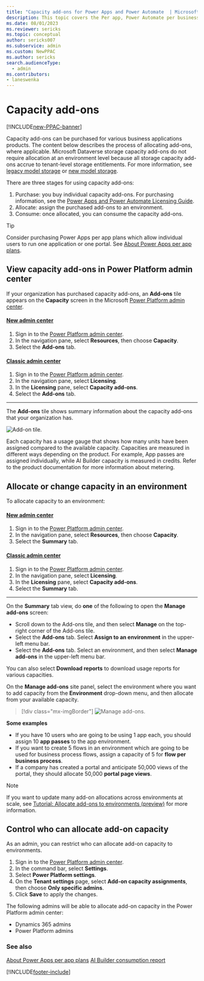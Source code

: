 ```yaml
---
title: "Capacity add-ons for Power Apps and Power Automate  | MicrosoftDocs"
description: This topic covers the Per app, Power Automate per business process, AI builder, Portal logins, and Portal views. 
ms.date: 08/01/2023
ms.reviewer: sericks
ms.topic: conceptual
author: sericks007
ms.subservice: admin
ms.custom: NewPPAC
ms.author: sericks
search.audienceType: 
  - admin
ms.contributors:
- laneswenka
---
```

# Capacity add-ons

[!INCLUDE[new-PPAC-banner](~/includes/new-PPAC-banner.md)]

Capacity add-ons can be purchased for various business applications products.  The content below describes the process of allocating add-ons, where applicable.  Microsoft Dataverse storage capacity add-ons do not require allocation at an environment level because all storage capacity add-ons accrue to tenant-level storage entitlements.  For more information, see [legacy model storage](legacy-capacity-storage.md) or [new model storage](capacity-storage.md).

There are three stages for using capacity add-ons:

1. Purchase: you buy individual capacity add-ons. For purchasing information, see the [Power Apps and Power Automate Licensing Guide](https://go.microsoft.com/fwlink/?linkid=2085130).
2. Allocate: assign the purchased add-ons to an environment.
3. Consume: once allocated, you can consume the capacity add-ons.

> [!TIP]
> Consider purchasing Power Apps per app plans which allow individual users to run one application or one portal. See [About Power Apps per app plans](about-powerapps-perapp.md).

## View capacity add-ons in Power Platform admin center

If your organization has purchased capacity add-ons, an **Add-ons** tile appears on the **Capacity** screen in the Microsoft [Power Platform admin center](https://admin.powerplatform.microsoft.com/). 

#### [New admin center](#tab/new)
1. Sign in to the [Power Platform admin center](https://admin.powerplatform.microsoft.com/).
1. In the navigation pane, select **Resources**, then choose **Capacity**.
1. Select the **Add-ons** tab.

#### [Classic admin center](#tab/classic)
1. Sign in to the [Power Platform admin center](https://admin.powerplatform.microsoft.com/).
1. In the navigation pane, select **Licensing**.
1. In the **Licensing** pane, select **Capacity add-ons**.
1. Select the **Add-ons** tab. 
---

The **Add-ons** tile shows summary information about the capacity add-ons that your organization has.

![Add-on tile.](media/add-on-tile2.png "Add-on tile")

Each capacity has a usage gauge that shows how many units have been assigned compared to the available capacity. Capacities are measured in different ways depending on the product. For example, App passes are assigned individually, while AI Builder capacity is measured in credits. Refer to the product documentation for more information about metering.

## Allocate or change capacity in an environment

To allocate capacity to an environment:

#### [New admin center](#tab/new)
1. Sign in to the [Power Platform admin center](https://admin.powerplatform.microsoft.com/).
1. In the navigation pane, select **Resources**, then choose **Capacity**.
1. Select the **Summary** tab.

#### [Classic admin center](#tab/classic)
1. Sign in to the [Power Platform admin center](https://admin.powerplatform.microsoft.com/).
1. In the navigation pane, select **Licensing**.
1. In the **Licensing** pane, select **Capacity add-ons**.
1. Select the **Summary** tab.
---

On the **Summary** tab view, do **one** of the following to open the **Manage add-ons** screen:

   - Scroll down to the Add-ons tile, and then select **Manage** on the top-right corner of the Add-ons tile.
   - Select the **Add-ons** tab. Select **Assign to an environment** in the upper-left menu bar.    
   - Select the **Add-ons** tab. Select an environment, and then select **Manage add-ons** in the upper-left menu bar.

   You can also select **Download reports** to download usage reports for various capacities.
   
On the **Manage add-ons** site panel, select the environment where you want to add capacity from the **Environment** drop-down menu, and then allocate from your available capacity.

   > [!div class="mx-imgBorder"] 
   > ![Manage add-ons.](./media/manage-add-ons.png "Manage add-ons")

   **Some examples**

   - If you have 10 users who are going to be using 1 app each, you should assign 10 **app passes** to the app environment.
   - If you want to create 5 flows in an environment which are going to be used for business process flows, assign a capacity of 5 for **flow per business process**.
  - If a company has created a portal and anticipate 50,000 views of the portal, they should allocate 50,000 **portal page views**.

> [!NOTE]
> If you want to update many add-on allocations across environments at scale, see [Tutorial: Allocate add-ons to environments (preview)](./programmability-tutorial-allocate-capacity-addons.md) for more information.

## Control who can allocate add-on capacity

As an admin, you can restrict who can allocate add-on capacity to environments.

1. Sign in to the [Power Platform admin center](https://admin.powerplatform.microsoft.com/).
2. In the command bar, select **Settings**.
3. Select **Power Platform settings**.
4. On the **Tenant settings** page, select **Add-on capacity assignments**, then choose **Only specific admins**.
5. Click **Save** to apply the changes.

The following admins will be able to allocate add-on capacity in the Power Platform admin center:

- Dynamics 365 admins
- Power Platform admins

### See also
[About Power Apps per app plans](about-powerapps-perapp.md)
[AI Builder consumption report](/ai-builder/administer-consumption-report)


[!INCLUDE[footer-include](../includes/footer-banner.md)]

